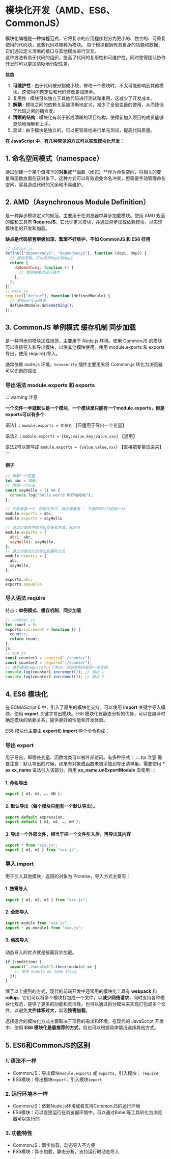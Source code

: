 # 模块化开发（AMD、ES6、CommonJS）

模块化编程是一种编程范式，它将复杂的应用程序划分为更小的、独立的、可重复使用的代码块，这些代码块被称为模块。
每个模块都拥有其自身的功能和数据，它们通过定义清晰的接口与其他模块进行交互。  
这种方法有助于代码的组织，提高了代码的复用性和可维护性，同时使得团队协作开发时可以更加清晰地分配任务。

**优势**

1.  **可维护性** : 由于代码被分割成小块，修改一个模块时，不太可能影响到其他模块，这使得问题定位和代码修改更加简单。
2.  复用性 : 模块可以独立于其他代码进行测试和重用，这减少了开发成本。
3.  **解耦** : 模块之间的依赖关系被清晰地定义，减少了全局变量的使用，从而降低了代码之间的耦合度。
4.  **清晰的结构** : 模块化有利于形成清晰的项目结构，使得新加入项目的成员能够更快地理解和上手。
5.  测试 : 由于模块是独立的，可以更容易地进行单元测试，提高代码质量。

**在 JavaScript 中，有几种常见的方式可以实现模块化开发：**

## 1. 命名空间模式（namespace）

通过创建一个某个值域下的**对象**或**函数（闭包）**作为命名空间，将相关的变量和函数放置在该对象下。这种方式可以有效避免命名冲突，但需要手动管理命名空间，容易造成代码的冗余和不易维护。

## 2. AMD（Asynchronous Module Definition）

是一种异步模块定义的规范，主要用于在浏览器中异步加载模块。使用 AMD 规范的库和工具有 **RequireJS**。它允许定义模块，并通过异步加载依赖模块，以实现模块化的开发和加载。

**缺点是代码嵌套层级加深、繁琐不好维护，不如 CommonJS 和 ES6 好用**

```js
// define.js
define(["dependency1", "dependency2"], function (dep1, dep2) {
  // 模块逻辑，可以使用dep1和dep2
  return {
    doSomething: function () {
      // 使用依赖项进行操作
    },
  };
});
// main.js
require(["define"], function (definedModule) {
  // 使用define模块
  definedModule.doSomething();
});
```

## 3. CommonJS <Badge>单例模式</Badge> <Badge>缓存机制</Badge> <Badge>同步加载</Badge>

是一种同步的模块加载规范，主要用于 Node.js 环境。使用 CommonJS 的模块可以直接导入和导出模块，以供其他模块使用。使用 module.exports 和 exports 导出，使用 require()导入。

通常依赖 node.js 环境，`browserify` 插件主要用来将 Common.js 转化为浏览器可以识别的语法

### 导出语法 module.exports 和 exports

::: warning 注意

**一个文件一半就默认是一个模块，一个模块里只能有一个module.exports，但是exports可以有多个**

语法1 ：`module.exports = 变量名` 【只适用于导出一个变量】

语法2 ：`module.exports = {key:value,key:value,xxx}` 【通用】

语法2可以简写成 `module.exports = {value,value,xxx}` 【直接把变量放进来】
:::

#### 例子

```js
// 声明一个变量
let abc = 100;
// 声明一个方法
const sayHello = () => {
  console.log("hello world 你好哈哈哈");
};

// 只能暴露一个，如果写多次，就会被覆盖 : 下面的两行只能留一行
module.exports = abc;
module.exports = sayHello

// 通过对象的方式导出变量和方法，起别名
module.exports = {
  abc1: abc,
  sayHello1: sayHello,
};
// 通过对象的方式导出变量和方法
module.exports = {
  abc,
  sayHello,
};

exports.abc;
exports.sayHello
```
### 导入语法 require

特点：<b>单例模式</b>、<b>缓存机制</b>、<b>同步加载</b>

```js
// counter.js
let count = 0;
exports.increment = function () {
  count++;
  return count;
};
js;
// app.js
const counter1 = require("./counter");
const counter2 = require("./counter");
// 虽然使用require引入了两次，但是使用的是同一份实例
console.log(counter1.increment()); // 输出 1
console.log(counter2.increment()); // 输出 2
```

## 4. ES6 模块化

在 ECMAScript 6 中，引入了原生的模块化支持。可以使用 **import** 关键字导入模块，使用 **export** 关键字导出模块。ES6 模块化有静态分析的优势，可以在编译时确定模块的依赖关系，提供更好的性能和开发体验。

ES6 模块化主要由 **export**和 **import** 两个命令构成：

### 导出 export

用于导出，即哪些变量、函数或类可以被外部访问。有多种形式：
::: tip 注意
需要注意：默认导出的时候，如果有对象或函数未被添加到导出清单里，需要使用 **\* as xx_name** 语法引入该部分。再用 **xx_name.unExportModule** 去使用
:::

#### 1. 命名导出

```js
export { m1, m2, …, mN };
```

#### 2. 默认导出（每个模块只能有一个默认导出）。

```js
export default expression;
export default { m1, m2, …, mN };
```

#### 3. 导出一个外部文件，相当于把一个文件引入后，再导出其内容

```js
export * from "xxx.js";
export { m1, m2 } from "xxx.js";
```

### 导入 import
用于引入其他模块，返回的对象为 Promise，导入方式主要有：

#### 1. 按需导入

```js
import { m1, m2, m3 } from "xxx.js";
```

#### 2. 全部导入

```js
import module from "xxx.js";
import * as module1 from "xxx.js";
```

#### 3. 动态导入

动态导入的优点就是按需异步加载。
```js
if (condition) {
  import("./moduleA").then((module) => {
    // 使用 module do some thing
  });
}
```

除了以上提到的方式，现代的前端开发中还常用的模块化工具有 **webpack** 和 **rollup**。它们可以将多个模块打包成一个文件，以**减少网络请求**，同时支持各种模块化规范，提供了更多的功能和灵活性。也可以通过拆分模块来实现打包成多个文件，以避免**文件体积过大**，实现**按需加载**。

选择适合的模块化方式主要取决于项目的需求和环境。在现代的 JavaScript 开发中，使用 **ES6 模块化是最推荐的方式**，但也可以根据具体情况选择其他方式。

## 5. ES6和CommonJS的区别

### 1. 语法不一样

- CommonJS：导出模块`module.exports` 或 `exports`，引入模块： `require`
- ES6模块：导出模块`export`，引入模块`import`

### 2. 运行环境不一样

- CommonJS：依赖Node.js环境或者支持CommonJS的运行环境
- ES6模块：可以直接运行在浏览器环境中，可以通过Babel等工具转化为浏览器可以执行的

### 3. 功能特性

- CommonJS：同步加载，动态导入不方便
- ES6模块：异步加载，静态分析，支持运行时动态导入